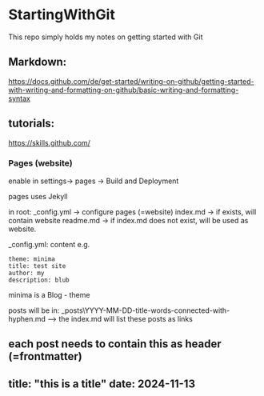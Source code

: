 # StartingWithGit
This repo simply holds my notes on getting started with Git

## Markdown:
https://docs.github.com/de/get-started/writing-on-github/getting-started-with-writing-and-formatting-on-github/basic-writing-and-formatting-syntax


## tutorials:
https://skills.github.com/



### Pages (website)
enable in settings-> pages -> Build and Deployment

pages uses Jekyll

in root:
_config.yml   ->  configure pages (=website)
index.md -> if exists, will contain website
readme.md -> if index.md does not exist, will be used as website. 



_config.yml: content e.g. 


```
theme: minima
title: test site
author: my
description: blub

```
minima is a Blog - theme 

posts will be in:
_posts\YYYY-MM-DD-title-words-connected-with-hyphen.md
--> the index.md will list these posts as links

each post needs to contain this as header (=frontmatter)
---
title: "this is a title"
date: 2024-11-13
---


